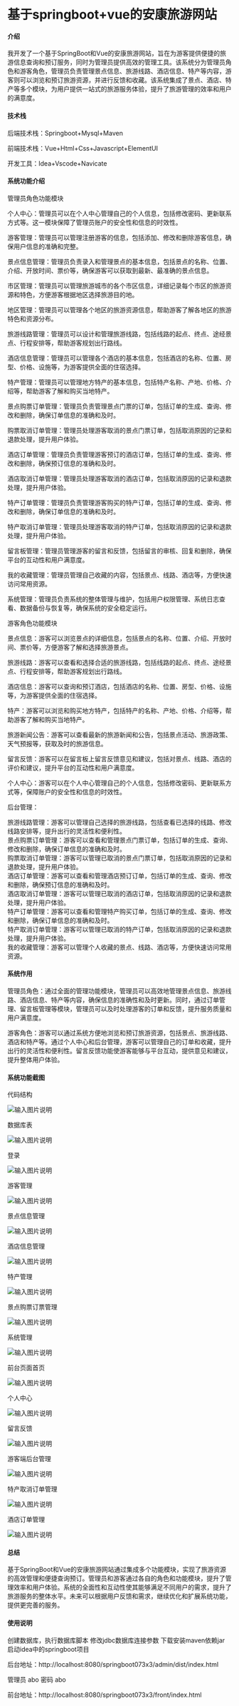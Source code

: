 # 基于springboot+vue的安康旅游网站

#### 介绍

我开发了一个基于SpringBoot和Vue的安康旅游网站，旨在为游客提供便捷的旅游信息查询和预订服务，同时为管理员提供高效的管理工具。该系统分为管理员角色和游客角色，管理员负责管理景点信息、旅游线路、酒店信息、特产等内容，游客则可以浏览和预订旅游资源，并进行反馈和收藏。该系统集成了景点、酒店、特产等多个模块，为用户提供一站式的旅游服务体验，提升了旅游管理的效率和用户的满意度。

#### 技术栈

后端技术栈：Springboot+Mysql+Maven

前端技术栈：Vue+Html+Css+Javascript+ElementUI

开发工具：Idea+Vscode+Navicate

#### 系统功能介绍

管理员角色功能模块

个人中心：管理员可以在个人中心管理自己的个人信息，包括修改密码、更新联系方式等。这一模块保障了管理员账户的安全性和信息的时效性。

游客管理：管理员可以管理注册游客的信息，包括添加、修改和删除游客信息，确保用户信息的准确和完整。

景点信息管理：管理员负责录入和管理景点的基本信息，包括景点的名称、位置、介绍、开放时间、票价等，确保游客可以获取到最新、最准确的景点信息。

市区管理：管理员可以管理旅游城市的各个市区信息，详细记录每个市区的旅游资源和特色，方便游客根据地区选择旅游目的地。

地区管理：管理员可以管理各个地区的旅游资源信息，帮助游客了解各地区的旅游特色和资源分布。

旅游线路管理：管理员可以设计和管理旅游线路，包括线路的起点、终点、途经景点、行程安排等，帮助游客规划出行路线。

酒店信息管理：管理员可以管理各个酒店的基本信息，包括酒店的名称、位置、房型、价格、设施等，为游客提供全面的住宿选择。

特产管理：管理员可以管理地方特产的基本信息，包括特产名称、产地、价格、介绍等，帮助游客了解和购买当地特产。

景点购票订单管理：管理员负责管理景点门票的订单，包括订单的生成、查询、修改和删除，确保订单信息的准确和及时。

购票取消订单管理：管理员处理游客取消的景点门票订单，包括取消原因的记录和退款处理，提升用户体验。

酒店订单管理：管理员负责管理游客预订的酒店订单，包括订单的生成、查询、修改和删除，确保预订信息的准确和及时。

酒店取消订单管理：管理员处理游客取消的酒店订单，包括取消原因的记录和退款处理，提升用户体验。

特产订单管理：管理员负责管理游客购买的特产订单，包括订单的生成、查询、修改和删除，确保订单信息的准确和及时。

特产取消订单管理：管理员处理游客取消的特产订单，包括取消原因的记录和退款处理，提升用户体验。

留言板管理：管理员管理游客的留言和反馈，包括留言的审核、回复和删除，确保平台的互动性和用户满意度。

我的收藏管理：管理员管理自己收藏的内容，包括景点、线路、酒店等，方便快速访问常用资源。

系统管理：管理员负责系统的整体管理与维护，包括用户权限管理、系统日志查看、数据备份与恢复等，确保系统的安全稳定运行。

游客角色功能模块

景点信息：游客可以浏览景点的详细信息，包括景点的名称、位置、介绍、开放时间、票价等，方便游客了解和选择旅游景点。

旅游线路：游客可以查看和选择合适的旅游线路，包括线路的起点、终点、途经景点、行程安排等，帮助游客规划出行路线。

酒店信息：游客可以查询和预订酒店，包括酒店的名称、位置、房型、价格、设施等，为游客提供全面的住宿选择。

特产：游客可以浏览和购买地方特产，包括特产的名称、产地、价格、介绍等，帮助游客了解和购买当地特产。

旅游新闻公告：游客可以查看最新的旅游新闻和公告，包括景点活动、旅游政策、天气预报等，获取及时的旅游信息。

留言反馈：游客可以在留言板上留言反馈意见和建议，包括对景点、线路、酒店的评价和建议，提升平台的互动性和用户满意度。

个人中心：游客可以在个人中心管理自己的个人信息，包括修改密码、更新联系方式等，保障账户的安全性和信息的时效性。

后台管理：

旅游线路管理：游客可以管理自己选择的旅游线路，包括查看已选择的线路、修改线路安排等，提升出行的灵活性和便利性。  
景点购票订单管理：游客可以查看和管理景点门票订单，包括订单的生成、查询、修改和删除，确保订单信息的准确和及时。  
购票取消订单管理：游客可以管理已取消的景点门票订单，包括取消原因的记录和退款处理，提升用户体验。  
酒店订单管理：游客可以查看和管理酒店预订订单，包括订单的生成、查询、修改和删除，确保预订信息的准确和及时。  
酒店取消订单管理：游客可以管理已取消的酒店订单，包括取消原因的记录和退款处理，提升用户体验。  
特产订单管理：游客可以查看和管理特产购买订单，包括订单的生成、查询、修改和删除，确保订单信息的准确和及时。  
特产取消订单管理：游客可以管理已取消的特产订单，包括取消原因的记录和退款处理，提升用户体验。  
我的收藏管理：游客可以管理个人收藏的景点、线路、酒店等，方便快速访问常用资源。  

#### 系统作用

管理员角色：通过全面的管理功能模块，管理员可以高效地管理景点信息、旅游线路、酒店信息、特产等内容，确保信息的准确性和及时更新。同时，通过订单管理、留言板管理等模块，管理员可以及时处理游客的订单和反馈，提升服务质量和用户满意度。  

游客角色：游客可以通过系统方便地浏览和预订旅游资源，包括景点、旅游线路、酒店和特产等。通过个人中心和后台管理，游客可以管理自己的订单和收藏，提升出行的灵活性和便利性。留言反馈功能使游客能够与平台互动，提供意见和建议，提升整体用户体验。  

#### 系统功能截图

代码结构

![输入图片说明](images/b42ea169a8b1aff7d55cf2dcf371a7c.png)

数据库表

![输入图片说明](images/ed4081e7349864348aedc2f851cf794.png)

登录

![输入图片说明](images/32b9727570ecaeb18ecdb99b6e7cf42.png)

游客管理

![输入图片说明](images/4a5eb30929817dcb14b56fda7661e05.png)

景点信息管理

![输入图片说明](images/72cb7d42c0489cce9b891a5528f82c2.png)

酒店信息管理

![输入图片说明](images/d23f9080469e9b527552e818d2b15a4.png)

特产管理

![输入图片说明](images/d2d6137a71f6967e4aaaff821e42b5d.png)

景点购票订票管理

![输入图片说明](images/ee0b74f5b34ca74f93903362994e159.png)

系统管理

![输入图片说明](images/445604468f652a89fbb75e81298feeb.png)

前台页面首页

![输入图片说明](images/1c35f10bcf12fd93715458786c8f287.png)

个人中心

![输入图片说明](images/31592db0a44bef5ee27785125f4c960.png)

留言反馈

![输入图片说明](images/06404bed557f6084554dabf0a58ccf7.png)

游客端后台管理

![输入图片说明](images/4ff52d2a07b46ae1215495d1176da82.png)

特产取消订单管理

![输入图片说明](images/7b2704466b087f2e833b93fa229ca1e.png)

酒店订单管理

![输入图片说明](images/2dfc244f4a02cce02ca55d12b1611bf.png)

#### 总结

基于SpringBoot和Vue的安康旅游网站通过集成多个功能模块，实现了旅游资源的高效管理和便捷查询预订。管理员和游客通过各自的角色和功能模块，提升了管理效率和用户体验。系统的全面性和互动性使其能够满足不同用户的需求，提升了旅游服务的整体水平。未来可以根据用户反馈和需求，继续优化和扩展系统功能，提供更完善的服务。

#### 使用说明

创建数据库，执行数据库脚本 修改jdbc数据库连接参数 下载安装maven依赖jar 启动idea中的springboot项目

后台地址：http://localhost:8080/springboot073x3/admin/dist/index.html

管理员  abo 密码 abo

前台地址：http://localhost:8080/springboot073x3/front/index.html

